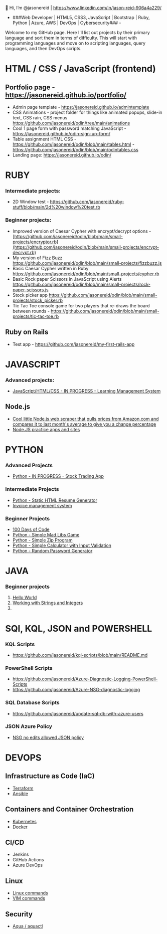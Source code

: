 👋 Hi, I’m @jasonereid | https://www.linkedin.com/in/jason-reid-906a4a229/
 - ###Web Developer | HTML5, CSS3, JavaScript | Bootstrap | Ruby, Python | Azure, AWS | DevOps | Cybersecurity### -

Welcome to my GitHub page. Here I'll list out projects by their primary language and sort them in terms of difficulty. This will start with programming languages and move on to scripting languages, query languages, and then DevOps scripts.

# HTML / CSS / JavaScript (frontend)
## Portfolio page - https://jasonereid.github.io/portfolio/
- Admin page template - https://jasonereid.github.io/admintemplate
- CSS Animations - project folder for things like animated popups, slide-in text, CSS rain, CSS menus https://github.com/jasonereid/odin/tree/main/animations
- Cool 1 page form with password matching JavaScript - https://jasonereid.github.io/odin-sign-up-form/
- Table assignment HTML CSS - https://github.com/jasonereid/odin/blob/main/tables.html - https://github.com/jasonereid/odin/blob/main/odintables.css
- Landing page: https://jasonereid.github.io/odin/

# RUBY

### Intermediate projects:
- 2D Window test - https://github.com/jasonereid/ruby-stuff/blob/main/2d%20window%20test.rb

### Beginner projects:
- Improved version of Caesar Cypher with encrypt/decrypt options - [https://github.com/jasonereid/odin/blob/main/small-projects/encryptor.rb](https://github.com/jasonereid/odin/blob/main/small-projects/encrypt-decrypt.rb)
- My version of Fizz Buzz https://github.com/jasonereid/odin/blob/main/small-projects/fizzbuzz.js
- Basic Caesar Cypher written in Ruby https://github.com/jasonereid/odin/blob/main/small-projects/cypher.rb
- Basic Rock paper Scissors in JavaScript using Alerts https://github.com/jasonereid/odin/blob/main/small-projects/rock-paper-scissors.js
- Stock picker app https://github.com/jasonereid/odin/blob/main/small-projects/stock_picker.rb
- Tic Tac Toe console game for two players that re-draws the board between rounds - https://github.com/jasonereid/odin/blob/main/small-projects/tic-tac-toe.rb

## Ruby on Rails
- Test app - https://github.com/jasonereid/my-first-rails-app

# JAVASCRIPT
### Advanced projects:
  - [JavaScript/HTML/CSS - IN PROGRESS - Learning Management System](https://github.com/jasonereid/lms)

## Node.js
  - [Cool little Node.js web scraper that pulls prices from Amazon.com and compares it to last month's average to give you a change percentage](https://github.com/jasonereid/web-scraper/blob/main/index.js)
  - [Node.JS practice apps and sites](https://github.com/jasonereid/node-js-practice)


# PYTHON
### Advanced Projects
  - [Python - IN PROGRESS - Stock Trading App](https://github.com/jasonereid/Stock-trading-App)

### Intermediate Projects
  - [Python - Static HTML Resume Generator](https://github.com/jasonereid/static-html-resume-project)
  - [Invoice management system]()

### Beginner Projects
  - [100 Days of Code](https://github.com/jasonereid/100daysofcode/blob/main/README.md)
  - [Python - Simple Mad Libs Game](https://github.com/jasonereid/mad-libs-game)
  - [Python - Simple Zip Program](https://github.com/jasonereid/Python-zip-project)
  - [Python - Simple Calculator with Input Validation](https://github.com/jasonereid/Simple-calculator-with-input-validation)
  - [Python - Random Password Generator](https://github.com/jasonereid/Random-password-generator)

# JAVA
### Beginner projects
1. [Hello World](https://github.com/jasonereid/java/blob/main/helloworld)
2. [Working with Strings and Integers](https://github.com/jasonereid/java/blob/main/variables-strings-and-ints)
3. 

# SQl, KQL, JSON and POWERSHELL
### KQL Scripts
  - https://github.com/jasonereid/kql-scripts/blob/main/README.md
### PowerShell Scripts
  - https://github.com/jasonereid/Azure-Diagnostic-Logging-PowerShell-Scripts
  - https://github.com/jasonereid/Azure-NSG-diagnostic-logging
### SQL Database Scripts 
  - https://github.com/jasonereid/update-sql-db-with-azure-users
### JSON Azure Policy
  - [NSG no edits allowed JSON policy](https://github.com/jasonereid/JSON-Azure-Policies/commit/076bac185b732d949397248f4c15e31cdea36da1)

# DEVOPS

## Infrastructure as Code (IaC)
- [Terraform](https://github.com/jasonereid/Terraform-Configs-Azure)
- [Ansible](https://github.com/jasonereid/ansible)

## Containers and Container Orchestration
- [Kubernetes](https://github.com/jasonereid/k8s)
- [Docker](https://github.com/jasonereid/docker)

## CI/CD
- Jenkins
- GitHub Actions
- Azure DevOps

## Linux
- [Linux commands](https://github.com/jasonereid/linux-commands)
- [VIM commands](https://github.com/jasonereid/linux-commands/blob/main/vim-commands)

## Security
- [Aqua / aquactl](https://github.com/jasonereid/aquactl)
